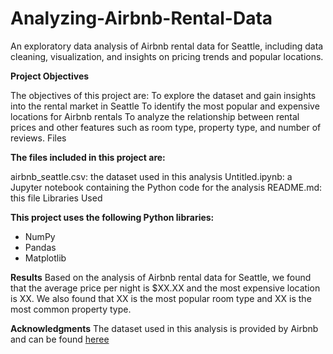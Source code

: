 # Analyzing-Airbnb-Rental-Data
An exploratory data analysis of Airbnb rental data for Seattle, including data cleaning, visualization, and insights on pricing trends and popular locations.

<b> Project Objectives</b>

The objectives of this project are:
To explore the dataset and gain insights into the rental market in Seattle
To identify the most popular and expensive locations for Airbnb rentals
To analyze the relationship between rental prices and other features such as room type, property type, and number of reviews.
Files

<b>The files included in this project are:</b>

airbnb_seattle.csv: the dataset used in this analysis
Untitled.ipynb: a Jupyter notebook containing the Python code for the analysis
README.md: this file
Libraries Used

<b>This project uses the following Python libraries: </b>
<ul>
<li>NumPy</li>
<li>Pandas</li>
<li>Matplotlib</li>
</ul>
<b>Results</b>
Based on the analysis of Airbnb rental data for Seattle, we found that the average price per night is $XX.XX and the most expensive location is XX. We also found that XX is the most popular room type and XX is the most common property type.

<b>Acknowledgments</b>
The dataset used in this analysis is provided by Airbnb and can be found  <a href="https://www.kaggle.com/datasets/airbnb/seattle">heree</a>

